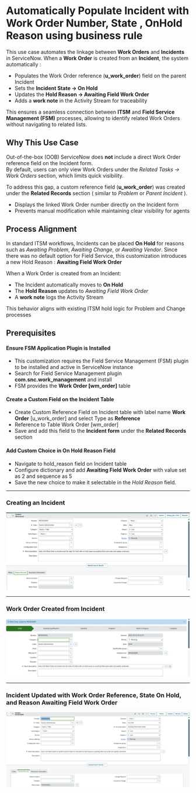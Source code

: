 # Automatically Populate Incident with Work Order Number, State , OnHold Reason using business rule

This use case automates the linkage between **Work Orders** and **Incidents** in ServiceNow. When a **Work Order** is created from an **Incident**, the system automatically :
- Populates the Work Order reference (**u_work_order**) field on the parent Incident  
- Sets the **Incident State → On Hold**  
- Updates the **Hold Reason → Awaiting Field Work Order**  
- Adds a **work note** in the Activity Stream for traceability  

This ensures a seamless connection between **ITSM** and **Field Service Management (FSM)** processes, allowing  to identify related Work Orders without navigating to related lists.

## Why This Use Case
Out-of-the-box (OOB) ServiceNow does **not** include a direct Work Order reference field on the Incident form.  
By default, users can only view Work Orders under the *Related Tasks → Work Orders* section, which limits quick visibility.  

To address this gap, a custom reference field (**u_work_order**) was created under the **Related Records** section ( similar to *Problem* or *Parent Incident* ).  
- Displays the linked Work Order number directly on the Incident form    
- Prevents manual modification while maintaining clear visibility for agents  

## Process Alignment
In standard ITSM workflows, Incidents can be placed **On Hold** for reasons such as *Awaiting Problem*, *Awaiting Change*, or *Awaiting Vendor*.  Since there was no default option for Field Service, this customization introduces a new Hold Reason : **Awaiting Field Work Order**

When a Work Order is created from an Incident:
- The Incident automatically moves to **On Hold**  
- The **Hold Reason** updates to *Awaiting Field Work Order*  
- A **work note** logs the Activity Stream  

This behavior aligns with existing ITSM hold logic for Problem and Change processes

## Prerequisites

#### Ensure FSM Application Plugin is Installed
- This customization requires the Field Service Management (FSM) plugin to be installed and active in ServiceNow instance  
- Search for Field Service Management plugin **com.snc.work_management** and install
- FSM provides the **Work Order [wm_order]** table
  
#### Create a Custom Field on the Incident Table
- Create Custom Reference Field on Incident table with label name **Work Order** [u_work_order] and select Type as **Reference**   
- Reference to Table Work Order [wm_order]  
- Save and add this field to the **Incident form** under the **Related Records** section

#### Add Custom Choice in On Hold Reason Field
- Navigate to hold_reason field on Incident table
- Configure dictionary and add **Awaiting Field Work Order** with value set as 2 and sequence as 5  
- Save the new choice to make it selectable in the *Hold Reason* field.

---
### Creating an Incident
![Create_Incident](Populate_WorkOrder_Number_1.png)

---

### Work Order Created from Incident
![WorkOrder_From_Incident](Populate_WorkOrder_Number_2.png)

---

### Incident Updated with Work Order Reference, State On Hold, and Reason Awaiting Field Work Order
![Populate_WorkOrderNumber_State_onHoldReason](Populate_WorkOrder_Number_3.png)


